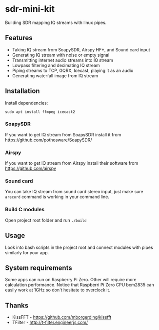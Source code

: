 # sdr-mini-kit
Building SDR mapping IQ streams with linux pipes.

## Features
* Taking IQ stream from SoapySDR, Airspy HF+, and Sound card input
* Generating IQ stream with noise or empty signal
* Transmitting internet audio streams into IQ stream
* Lowpass filtering and decimating IQ stream
* Piping streams to TCP, GQRX, Icecast, playing it as an audio
* Generating waterfall image from IQ stream

## Installation
Install dependencies:
```
sudo apt install ffmpeg icecast2
```
### SoapySDR
If you want to get IQ stream from SoapySDR install it from https://github.com/pothosware/SoapySDR/

### Airspy
If you want to get IQ stream from Airspy install their software from https://github.com/airspy

### Sound card
You can take IQ stream from sound card stereo input, just make sure ```arecord``` command is working in your command line.

### Build C modules
Open project root folder and run ```./build```

## Usage
Look into bash scripts in the project root and connect modules with pipes similarly for your app.

## System requirements
Some apps can run on Raspberry Pi Zero. Other will require more calculation performance. Notice that Raspberri Pi Zero CPU bcm2835 can easily work at 1GHz so don't hesitate to overclock it.

## Thanks
* KissFFT - https://github.com/mborgerding/kissfft
* TFilter - http://t-filter.engineerjs.com/
